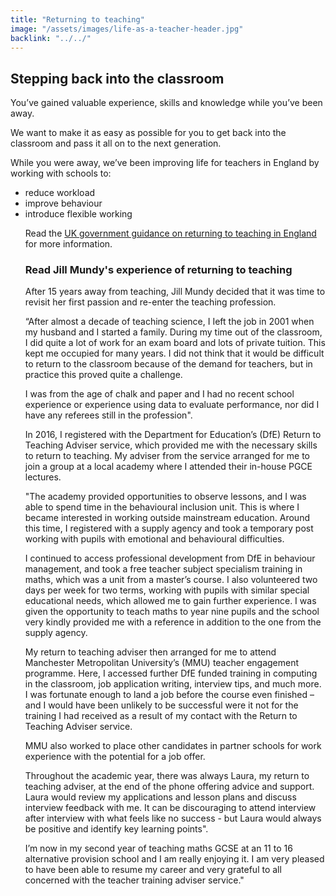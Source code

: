 ```yaml
---
title: "Returning to teaching"
image: "/assets/images/life-as-a-teacher-header.jpg"
backlink: "../../"
---
```

<div class="content__right">
</div>

<div class="content__left">
  
  <h2>Stepping back into the classroom</h2>

<p>You’ve gained valuable experience, skills and knowledge while you’ve been away.</p> 
<p>We want to make it as easy as possible for you to get back into the classroom and pass it all on to the next generation.</p>  
<p>While you were away, we’ve been improving life for teachers in England by working with schools to:</p>

<ul>
  <li>reduce workload</li>
  <li>improve behaviour</li>
  <li>introduce flexible working</li>
  
<p>Read the <a href="">UK government guidance on returning to teaching in England</a> for more information.</p>

<h3>Read Jill Mundy's experience of returning to teaching</h3>

<p>After 15 years away from teaching, Jill Mundy decided that it was time to revisit her first passion and re-enter the teaching profession.</p>

<p>“After almost a decade of teaching science, I Ieft the job in 2001 when my husband and I started a family. During my time out of the classroom, I did quite a lot of work for an exam board and lots of private tuition. This kept me occupied for many years. I did not think that it would be difficult to return to the classroom because of the demand for teachers, but in practice this proved quite a challenge.</p>

<p>I was from the age of chalk and paper and I had no recent school experience or experience using data to evaluate performance, nor did I have any referees still in the profession".</p>

<p>In 2016, I registered with the Department for Education’s (DfE) Return to Teaching Adviser service, which provided me with the necessary skills to return to teaching. My adviser from the service arranged for me to join a group at a local academy where I attended their in-house PGCE lectures.

<p>"The academy provided opportunities to observe lessons, and I was able to spend time in the behavioural inclusion unit. This is where I became interested in working outside mainstream education. Around this time, I registered with a supply agency and took a temporary post working with pupils with emotional and behavioural difficulties.</p>

<p>I continued to access professional development from DfE in behaviour management, and took a free teacher subject specialism training in maths, which was a unit from a master’s course. I also volunteered two days per week for two terms, working with pupils with similar special educational needs, which allowed me to gain further experience. I was given the opportunity to teach maths to year nine pupils and the school very kindly provided me with a reference in addition to the one from the supply agency.</p>

<p>My return to teaching adviser then arranged for me to attend Manchester Metropolitan University’s (MMU) teacher engagement programme. Here, I accessed further DfE funded training in computing in the classroom, job application writing, interview tips, and much more. I was fortunate enough to land a job before the course even finished – and I would have been unlikely to be successful were it not for the training I had received as a result of my contact with the Return to Teaching Adviser service.</p>

<p>MMU also worked to place other candidates in partner schools for work experience with the potential for a job offer.</p>

<p>Throughout the academic year, there was always Laura, my return to teaching adviser, at the end of the phone offering advice and support. Laura would review my applications and lesson plans and discuss interview feedback with me. It can be discouraging to attend interview after interview with what feels like no success - but Laura would always be positive and identify key learning points".</p>

<p>I’m now in my second year of teaching maths GCSE at an 11 to 16 alternative provision school and I am really enjoying it. I am very pleased to have been able to resume my career and very grateful to all concerned with the teacher training adviser service."











  
  

